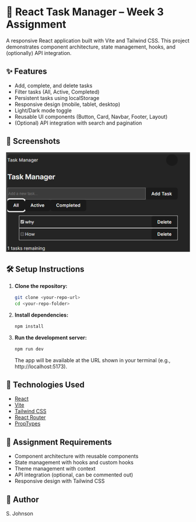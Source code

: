# 📝 React Task Manager – Week 3 Assignment

A responsive React application built with Vite and Tailwind CSS. This project demonstrates component architecture, state management, hooks, and (optionally) API integration.

## ✨ Features

- Add, complete, and delete tasks
- Filter tasks (All, Active, Completed)
- Persistent tasks using localStorage
- Responsive design (mobile, tablet, desktop)
- Light/Dark mode toggle
- Reusable UI components (Button, Card, Navbar, Footer, Layout)
- (Optional) API integration with search and pagination

## 📸 Screenshots

![Task Manager Screenshot](screenshots/Tasks.png)


## 🛠️ Setup Instructions

1. **Clone the repository:**
   ```bash
   git clone <your-repo-url>
   cd <your-repo-folder>
   ```

2. **Install dependencies:**
   ```bash
   npm install
   ```

3. **Run the development server:**
   ```bash
   npm run dev
   ```
   The app will be available at the URL shown in your terminal (e.g., http://localhost:5173).


## 🧰 Technologies Used

- [React](https://react.dev/)
- [Vite](https://vitejs.dev/)
- [Tailwind CSS](https://tailwindcss.com/)
- [React Router](https://reactrouter.com/)
- [PropTypes](https://www.npmjs.com/package/prop-types)

## 📄 Assignment Requirements

- Component architecture with reusable components
- State management with hooks and custom hooks
- Theme management with context
- API integration (optional, can be commented out)
- Responsive design with Tailwind CSS

## 👤 Author

S. Johnson

